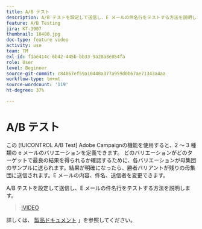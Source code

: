 ```yaml
---
title: A/B テスト
description: A/B テストを設定して送信し、E メールの件名行をテストする方法を説明します。
feature: A/B Testing
jira: KT-3907
thumbnail: 18480.jpg
doc-type: feature video
activity: use
team: TM
exl-id: f1ae414c-6b42-445b-bb33-9a28a3e854fa
role: User
level: Beginner
source-git-commit: c84867ef59a10448a377a959d0b67ae71343a4aa
workflow-type: tm+mt
source-wordcount: '119'
ht-degree: 37%

---
```


# A/B テスト

この [!UICONTROL A/B Test] Adobe Campaignの機能を使用すると、2 ～ 3 種類の e メールのバリエーションを定義できます。 どのバリエーションがどのターゲットで最良の結果を得られるか確認するために、各バリエーションが母集団のサンプルに送られます。結果が明確になったら、勝者バリアントが残りの母集団に送信されます。E メールの内容、件名、送信者を変更できます。

A/B テストを設定して送信し、E メールの件名行をテストする方法を説明します。

>[!VIDEO](https://video.tv.adobe.com/v/18480?quality=12&learn=on)

詳しくは、 [製品ドキュメント](https://experienceleague.adobe.com/docs/campaign-standard/using/communication-channels/email-messages/designing-an-a-b-test-email.html) 」を参照してください。
